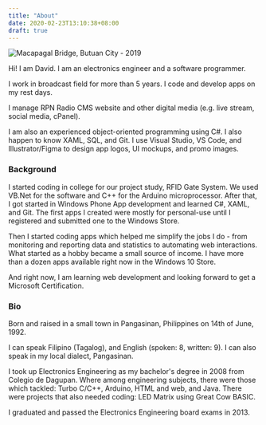 ```yaml
---
title: "About"
date: 2020-02-23T13:10:38+08:00
draft: true
---
```


![Macapagal Bridge, Butuan City - 2019](/images/about-hero.jpg)

Hi! I am David. I am an electronics engineer and a software programmer.

I work in broadcast field for more than 5 years. I code and develop apps on my rest days.

I manage RPN Radio CMS website and other digital media (e.g. live stream, social media, cPanel).

I am also an experienced object-oriented programming using C#. I also happen to know XAML, SQL, and Git. I use Visual Studio, VS Code, and Illustrator/Figma to design app logos, UI mockups, and promo images.


### Background
I started coding in college for our project study, RFID Gate System. We used VB.Net for the software and C++ for the Arduino microprocessor. After that, I got started in Windows Phone App development and learned C#, XAML, and Git. The first apps I created were mostly for personal-use until I registered and submitted one to the Windows Store.

Then I started coding apps which helped me simplify the jobs I do - from monitoring and reporting data and statistics to automating web interactions. What started as a hobby became a small source of income. I have more than a dozen apps available right now in the Windows 10 Store.

And right now, I am learning web development and looking forward to get a Microsoft Certification.

### Bio
Born and raised in a small town in Pangasinan, Philippines on 14th of June, 1992.

I can speak Filipino (Tagalog), and English (spoken: 8, written: 9). I can also speak in my local dialect, Pangasinan.

I took up Electronics Engineering as my bachelor's degree in 2008 from Colegio de Dagupan. Where among engineering subjects, there were those which tackled: Turbo C/C++, Arduino, HTML and web, and Java. There were projects that also needed coding: LED Matrix using Great Cow BASIC.

I graduated and passed the Electronics Engineering board exams in 2013.